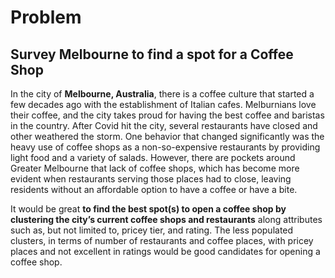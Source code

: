 # Problem
## Survey Melbourne to find a spot for a Coffee Shop
In the city of **Melbourne, Australia**, there is a coffee culture that started a few decades ago with the establishment of Italian cafes. Melburnians love their coffee, and the city takes proud for having the best coffee and baristas in the country. After Covid hit the city, several restaurants have closed and other weathered the storm. One behavior that changed significantly was the heavy use of coffee shops as a non-so-expensive restaurants by providing light food and a variety of salads. However, there are pockets around Greater Melbourne that lack of coffee shops, which has become more evident when restaurants serving those places had to close, leaving residents without an affordable option to have a coffee or have a bite. 

It would be great __to find the best spot(s) to open a coffee shop by clustering the city’s current coffee shops and restaurants__ along attributes such as, but not limited to, pricey tier, and rating. The less populated clusters, in terms of number of restaurants and coffee places, with pricey places and not excellent in ratings would be good candidates for opening a coffee shop.
